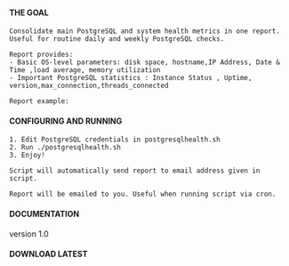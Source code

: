 #### THE GOAL

    Consolidate main PostgreSQL and system health metrics in one report.
    Useful for routine daily and weekly PostgreSQL checks.

    Report provides:
    - Basic OS-level parameters: disk space, hostname,IP Address, Date & Time ,load average, memory utilization 
    - Important PostgreSQL statistics : Instance Status , Uptime, version,max_connection,threads_connected

    Report example: 

#### CONFIGURING AND RUNNING

    1. Edit PostgreSQL credentials in postgresqlhealth.sh
    2. Run ./postgresqlhealth.sh
    3. Enjoy!

    Script will automatically send report to email address given in script.
  
    Report will be emailed to you. Useful when running script via cron.

#### DOCUMENTATION

 version 1.0

#### DOWNLOAD LATEST
